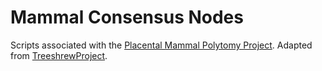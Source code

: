 # Mammal Consensus Nodes
Scripts associated with the [Placental Mammal Polytomy Project](https://github.com/LMBiancani/PlacentalPolytomy).
Adapted from [TreeshrewProject](https://github.com/AlexKnyshov/TreeshrewProject).



